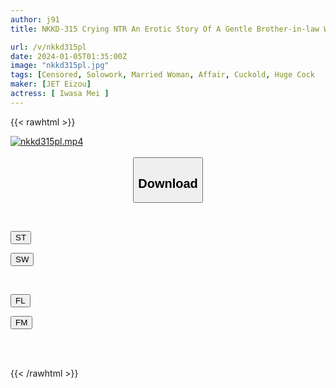 ```yaml
---
author: j91
title: NKKD-315 Crying NTR An Erotic Story Of A Gentle Brother-in-law Who Had Sex With His Brother-in-law With A Big Cock Who Came To Tokyo From The Countryside While Crying As He Was Reluctant To Say Goodbye Hikari Hime

url: /v/nkkd315pl
date: 2024-01-05T01:35:00Z
image: "nkkd315pl.jpg"
tags: [Censored, Solowork, Married Woman, Affair, Cuckold, Huge Cock	]
maker: [JET Eizou]
actress: [ Iwasa Mei ]
---
```



{{< rawhtml >}}

<div class="video" data-videoid="jAK3AvWze9Cz88X">
    <a href="javascript:;">
        <img src="/v/nkkd315pl/nkkd315pl.jpg" width="WIDTH" height="HEIGHT" alt="nkkd315pl.mp4" loading="lazy">
    </a>
</div>

<script type="text/javascript" src="https://j91.asia/asset/on-demand-st.js"></script>

<br>
  <link rel="stylesheet" href="https://j91.asia/asset/bs5.css">
  
  <center>
  <button class="btn btn-primary" type="button" data-bs-toggle="collapse" data-bs-target=".multi-collapse" aria-expanded="false" aria-controls="multiCollapseExample1 multiCollapseExample2"><h2>Download</h2></button></center>
</p>
<div class="row">
  <div class="col">
    <div class="collapse multi-collapse" id="multiCollapseExample1">
      <div class="card card-body">
	      	      <br>
<div class="buttons">  
<p><a href="https://streamtape.to/v/jAK3AvWze9Cz88X" target="_blank"><button class="btn-hover color-3"><i class="fa fa-download"></i> ST</button></a></p>
<p><a href="https://flaswish.com/lo4arkf8erqx" target="_blank"><button class="btn-hover color-2"><i class="fa fa-download"></i> SW</button></a></p></div>
    </div>
  </div>
</div>
  <div class="col">
    <div class="collapse multi-collapse" id="multiCollapseExample2">
      <div class="card card-body">
	      <br>
<div class="buttons">
<p><a href="javascript:;" target="_blank"><button class="btn-hover color-9"><i class="fa fa-download"></i> FL</button></a></p>
<p><a href="javascript:;" target="_blank"><button class="btn-hover color-8"><i class="fa fa-download"></i> FM</button></a></p></div>
<br><br>
      </div>
    </div>
  </div>
</div>

{{< /rawhtml >}}